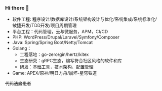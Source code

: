 ### Hi there 👋

 - 软件工程: 程序设计/数据库设计/系统架构设计与优化/系统集成/系统标准化/敏捷开发/TDD开发/项目周期管理
 - 平台工程：代码管理，云与微服务，APM，CI/CD
 - PHP: WordPress/Drupal/Laravel/Symfony/Composer
 - Java: Spring/Spring Boot/Netty/Tomcat 
 - Golang：
    - 工程落地：go-zero/gin/hertz/kitex
    - 生态研究：gRPC生态，编写符合社区风格的软件和库
    - 研发：基础工具，技术架构，配置管理
 - Game: APEX/原神/明日方舟/崩坏-星穹铁道
 
 
~~代码洁癖患者~~


